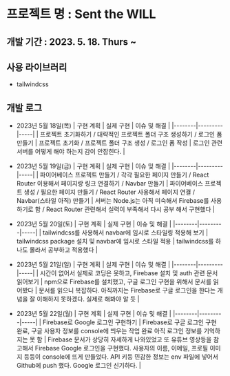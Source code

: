 # 프로젝트 명 : Sent the WILL

## 개발 기간 : 2023. 5. 18. Thurs ~

## 사용 라이브러리

- tailwindcss

## 개발 로그

- 2023년 5월 18일(목)
  | 구현 계획 | 실제 구현 | 이슈 및 해결 |
  |--------|---------|-----|
  | 프로젝트 초기화하기 / 대략적인 프로젝트 폴더 구조 생성하기 / 로그인 폼 만들기 | 프로젝트 초기화 / 프로젝트 폴더 구조 생성 / 로그인 폼 작성 | 로그인 관련 서버를 어떻게 해야 하는지 감이 안잡힌다. |

- 2023년 5월 19일(금)
  | 구현 계획 | 실제 구현 | 이슈 및 해결 |
  |--------|---------|-----|
  | 파이어베이스 프로젝트 만들기 / 각각 필요한 페이지 만들기 / React Router 이용해서 페이지랑 링크 연결하기 / Navbar 만들기 | 파이어베이스 프로젝트 생성 / 필요한 페이지 만들기 / React Router 사용해서 페이지 연결 / Navbar(스타일 아직) 만들기 | 서버는 Node.js는 아직 미숙해서 Firebase를 사용하기로 함 / React Router 관련해서 실력이 부족해서 다시 공부 해서 구현했다 |

- 2023년 5월 20일(토)
  | 구현 계획 | 실제 구현 | 이슈 및 해결 |
  |--------|---------|-----|
  | tailwindcss를 사용해서 navbar에 임시로 스타일링 적용해 보기 | tailwindcss package 설치 및 navbar에 임시로 스타일 적용 | tailwindcss를 하나도 몰라서 공부하고 적용했다 |

- 2023년 5월 21일(일)
  | 구현 계획 | 실제 구현 | 이슈 및 해결 |
  |--------|---------|-----|
  | 시간이 없어서 실제로 코딩은 못하고, Firebase 설치 및 auth 관련 문서 읽어보기 | npm으로 Firebase를 설치했고, 구글 로그인 구현을 위해서 문서를 읽어봤다 | 문서를 읽으니 복잡하다. 아직까지는 Firebase로 구글 로그인을 한다는 개념을 잘 이해하지 못하겠다. 실제로 해봐야 알 듯 |

- 2023년 5월 22일(월)
  | 구현 계획 | 실제 구현 | 이슈 및 해결 |
  |--------|---------|-----|
  | Firebase로 Google 로그인 구현하기 | Firebase로 구글 로그인 구현 완료, 구글 사용자 정보를 console에 띄우는 작업 완료 아직 로그인 정보를 기억하지는 못 함 | Firebase 문서가 상당히 자세하게 나와있었고 또 유튜브 영상등을 참고해서 Firebase Google 로그인을 구현했다. 사용자의 이름, 이메일, 프로필 이미지 등등이 console에 뜨게 만들었다. API 키등 민감한 정보는 env 파일에 넣어서 Github에 push 했다. Google 로그인 신기하다. |
